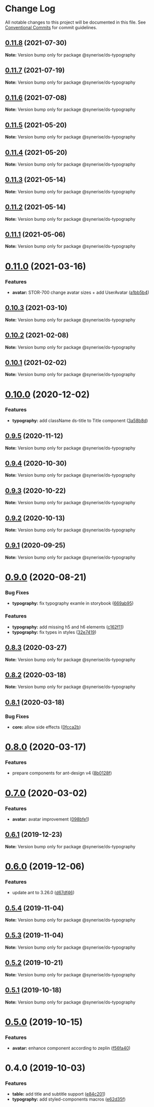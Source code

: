 # Change Log

All notable changes to this project will be documented in this file.
See [Conventional Commits](https://conventionalcommits.org) for commit guidelines.

## [0.11.8](https://github.com/synerise/synerise-design/compare/@synerise/ds-typography@0.11.7...@synerise/ds-typography@0.11.8) (2021-07-30)

**Note:** Version bump only for package @synerise/ds-typography





## [0.11.7](https://github.com/synerise/synerise-design/compare/@synerise/ds-typography@0.11.6...@synerise/ds-typography@0.11.7) (2021-07-19)

**Note:** Version bump only for package @synerise/ds-typography





## [0.11.6](https://github.com/synerise/synerise-design/compare/@synerise/ds-typography@0.11.5...@synerise/ds-typography@0.11.6) (2021-07-08)

**Note:** Version bump only for package @synerise/ds-typography





## [0.11.5](https://github.com/synerise/synerise-design/compare/@synerise/ds-typography@0.11.4...@synerise/ds-typography@0.11.5) (2021-05-20)

**Note:** Version bump only for package @synerise/ds-typography





## [0.11.4](https://github.com/synerise/synerise-design/compare/@synerise/ds-typography@0.11.3...@synerise/ds-typography@0.11.4) (2021-05-20)

**Note:** Version bump only for package @synerise/ds-typography





## [0.11.3](https://github.com/synerise/synerise-design/compare/@synerise/ds-typography@0.11.2...@synerise/ds-typography@0.11.3) (2021-05-14)

**Note:** Version bump only for package @synerise/ds-typography





## [0.11.2](https://github.com/synerise/synerise-design/compare/@synerise/ds-typography@0.11.1...@synerise/ds-typography@0.11.2) (2021-05-14)

**Note:** Version bump only for package @synerise/ds-typography





## [0.11.1](https://github.com/synerise/synerise-design/compare/@synerise/ds-typography@0.11.0...@synerise/ds-typography@0.11.1) (2021-05-06)

**Note:** Version bump only for package @synerise/ds-typography





# [0.11.0](https://github.com/synerise/synerise-design/compare/@synerise/ds-typography@0.10.3...@synerise/ds-typography@0.11.0) (2021-03-16)


### Features

* **avatar:** STOR-700 change avatar sizes + add UserAvatar ([a1bb5b4](https://github.com/synerise/synerise-design/commit/a1bb5b43debc5c9b152d5d2303ef5ba29591f3b9))





## [0.10.3](https://github.com/synerise/synerise-design/compare/@synerise/ds-typography@0.10.2...@synerise/ds-typography@0.10.3) (2021-03-10)

**Note:** Version bump only for package @synerise/ds-typography





## [0.10.2](https://github.com/synerise/synerise-design/compare/@synerise/ds-typography@0.10.1...@synerise/ds-typography@0.10.2) (2021-02-08)

**Note:** Version bump only for package @synerise/ds-typography





## [0.10.1](https://github.com/synerise/synerise-design/compare/@synerise/ds-typography@0.10.0...@synerise/ds-typography@0.10.1) (2021-02-02)

**Note:** Version bump only for package @synerise/ds-typography





# [0.10.0](https://github.com/synerise/synerise-design/compare/@synerise/ds-typography@0.9.5...@synerise/ds-typography@0.10.0) (2020-12-02)


### Features

* **typography:** add className ds-title to Title component ([3a58b8d](https://github.com/synerise/synerise-design/commit/3a58b8d8465c6cd1dd25f3e0875916bf16d84774))





## [0.9.5](https://github.com/synerise/synerise-design/compare/@synerise/ds-typography@0.9.4...@synerise/ds-typography@0.9.5) (2020-11-12)

**Note:** Version bump only for package @synerise/ds-typography





## [0.9.4](https://github.com/synerise/synerise-design/compare/@synerise/ds-typography@0.9.3...@synerise/ds-typography@0.9.4) (2020-10-30)

**Note:** Version bump only for package @synerise/ds-typography





## [0.9.3](https://github.com/synerise/synerise-design/compare/@synerise/ds-typography@0.9.2...@synerise/ds-typography@0.9.3) (2020-10-22)

**Note:** Version bump only for package @synerise/ds-typography





## [0.9.2](https://github.com/synerise/synerise-design/compare/@synerise/ds-typography@0.9.1...@synerise/ds-typography@0.9.2) (2020-10-13)

**Note:** Version bump only for package @synerise/ds-typography





## [0.9.1](https://github.com/synerise/synerise-design/compare/@synerise/ds-typography@0.9.0...@synerise/ds-typography@0.9.1) (2020-09-25)

**Note:** Version bump only for package @synerise/ds-typography





# [0.9.0](https://github.com/synerise/synerise-design/compare/@synerise/ds-typography@0.8.3...@synerise/ds-typography@0.9.0) (2020-08-21)


### Bug Fixes

* **typography:** fix typography examle in storybook ([669ab95](https://github.com/synerise/synerise-design/commit/669ab95283aef104466f64a5a9dcee3ce69eaac1))


### Features

* **typography:** add missing h5 and h6 elements ([c162f11](https://github.com/synerise/synerise-design/commit/c162f113da6b46c841ddf448d7e1c8e35cfc8457))
* **typography:** fix types in styles ([32e7419](https://github.com/synerise/synerise-design/commit/32e7419b780f1716d2f9e034086736bba348f112))





## [0.8.3](https://github.com/synerise/synerise-design/compare/@synerise/ds-typography@0.8.2...@synerise/ds-typography@0.8.3) (2020-03-27)

**Note:** Version bump only for package @synerise/ds-typography





## [0.8.2](https://github.com/synerise/synerise-design/compare/@synerise/ds-typography@0.8.1...@synerise/ds-typography@0.8.2) (2020-03-18)

**Note:** Version bump only for package @synerise/ds-typography





## [0.8.1](https://github.com/synerise/synerise-design/compare/@synerise/ds-typography@0.8.0...@synerise/ds-typography@0.8.1) (2020-03-18)


### Bug Fixes

* **core:** allow side effects ([0fcca2b](https://github.com/synerise/synerise-design/commit/0fcca2b3476b539a60d6d21af5a43a7d32135868))





# [0.8.0](https://github.com/synerise/synerise-design/compare/@synerise/ds-typography@0.7.0...@synerise/ds-typography@0.8.0) (2020-03-17)

### Features

- prepare components for ant-design v4 ([8b0128f](https://github.com/synerise/synerise-design/commit/8b0128f4e8cd581bc522835a03412f9c78439def))

# [0.7.0](https://github.com/synerise/synerise-design/compare/@synerise/ds-typography@0.6.1...@synerise/ds-typography@0.7.0) (2020-03-02)

### Features

- **avatar:** avatar improvement ([098bfe1](https://github.com/synerise/synerise-design/commit/098bfe1fb6b88b9be1eead83425d4af16a4f8026))

## [0.6.1](https://github.com/synerise/synerise-design/compare/@synerise/ds-typography@0.6.0...@synerise/ds-typography@0.6.1) (2019-12-23)

**Note:** Version bump only for package @synerise/ds-typography

# [0.6.0](https://github.com/synerise/synerise-design/compare/@synerise/ds-typography@0.5.5...@synerise/ds-typography@0.6.0) (2019-12-06)

### Features

- update ant to 3.26.0 ([d67df46](https://github.com/synerise/synerise-design/commit/d67df4605844fb09680096df333886db40cb7c32))

## [0.5.4](https://github.com/synerise/synerise-design/compare/@synerise/ds-typography@0.5.3...@synerise/ds-typography@0.5.4) (2019-11-04)

**Note:** Version bump only for package @synerise/ds-typography

## [0.5.3](https://github.com/synerise/synerise-design/compare/@synerise/ds-typography@0.5.2...@synerise/ds-typography@0.5.3) (2019-11-04)

**Note:** Version bump only for package @synerise/ds-typography

## [0.5.2](https://github.com/synerise/synerise-design/compare/@synerise/ds-typography@0.5.1...@synerise/ds-typography@0.5.2) (2019-10-21)

**Note:** Version bump only for package @synerise/ds-typography

## [0.5.1](https://github.com/synerise/synerise-design/compare/@synerise/ds-typography@0.5.0...@synerise/ds-typography@0.5.1) (2019-10-18)

**Note:** Version bump only for package @synerise/ds-typography

# [0.5.0](https://github.com/synerise/synerise-design/compare/@synerise/ds-typography@0.4.0...@synerise/ds-typography@0.5.0) (2019-10-15)

### Features

- **avatar:** enhance component according to zeplin ([f56fa40](https://github.com/synerise/synerise-design/commit/f56fa40))

# 0.4.0 (2019-10-03)

### Features

- **table:** add title and subtitle support ([e84c201](https://github.com/synerise/synerise-design/commit/e84c201))
- **typography:** add styled-components macros ([e62d35f](https://github.com/synerise/synerise-design/commit/e62d35f))

